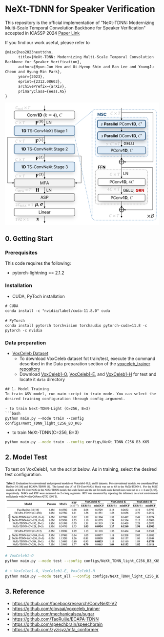 # NeXt-TDNN for Speaker Verification

This repository is the official implementation of "NeXt-TDNN: Modernizing Multi-Scale Temporal Convolution Backbone for Speaker Verification" accepted in ICASSP 2024 [Paper Link](https://arxiv.org/abs/2312.08603)

If you find our work useful, please refer to 
```
@misc{heo2023nexttdnn,
      title={NeXt-TDNN: Modernizing Multi-Scale Temporal Convolution Backbone for Speaker Verification}, 
      author={Hyun-Jun Heo and Ui-Hyeop Shin and Ran Lee and YoungJu Cheon and Hyung-Min Park},
      year={2023},
      eprint={2312.08603},
      archivePrefix={arXiv},
      primaryClass={eess.AS}
}
```

<p align="center"><img src="NeXt_TDNN_structure.png" width="550" /></p>

## 0. Getting Start

### Prerequisites
This code requires the following:
* pytorch-lightning == 2.1.2

### Installation

* CUDA, PyToch installation
```
# CUDA
conda install -c "nvidia/label/cuda-11.8.0" cuda

# PyTorch
conda install pytorch torchvision torchaudio pytorch-cuda=11.8 -c pytorch -c nvidia
```
### Data preparation
- [VoxCeleb Dataset](https://www.robots.ox.ac.uk/~vgg/data/voxceleb/index.html#about)
  - To download VoxCeleb dataset fot train/test, execute the command described in the Data preparation section of the [voxceleb_trainer repository](https://github.com/clovaai/voxceleb_trainer)
  - Download [VoxCeleb1-O](https://www.robots.ox.ac.uk/~vgg/data/voxceleb/meta/veri_test2.txt), [VoxCeleb1-E](https://www.robots.ox.ac.uk/~vgg/data/voxceleb/meta/list_test_all2.txt), and [VoxCeleb1-H](https://www.robots.ox.ac.uk/~vgg/data/voxceleb/meta/list_test_hard2.txt)  for test and locate it `data` directory
 

```
## 1. Model Training
To train ASV model, run main script in train mode. You can select the desired training configuration through config argument.

- to train Next-TDNN-Light (C=256, B=3)
```bash
python main.py --mode train --config configs/NeXt_TDNN_light_C256_B3_K65
```
- to train NeXt-TDNN(C=256, B=3)
```bash
python main.py --mode train --config configs/NeXt_TDNN_C256_B3_K65
```



## 2. Model Test
To test on VoxCeleb1, run the script below. As in training, select the desired test configuration.

<p align="center"><img src="table_results.png"/></p>

```bash
# VoxCeleb1-O
python main.py --mode test --config configs/NeXt_TDNN_light_C256_B3_K65

# ⚡ VoxCeleb1-O, VoxCeleb1-E, VoxCeleb1-H
python main.py --mode test_all --config configs/NeXt_TDNN_light_C256_B3_K65
```


## 3. Reference
- https://github.com/facebookresearch/ConvNeXt-V2
- https://github.com/clovaai/voxceleb_trainer
- https://github.com/mechanicalsea/sugar
- https://github.com/TaoRuijie/ECAPA-TDNN
- https://github.com/speechbrain/speechbrain
- https://github.com/zyzisyz/mfa_conformer



